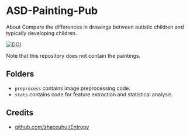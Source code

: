 # ASD-Painting-Pub
About Compare the differences in drawings between autistic children and typically developing children.

[![DOI](https://zenodo.org/badge/748501284.svg)](https://zenodo.org/doi/10.5281/zenodo.10608174)

Note that this repository does not contain the paintings.

## Folders
- `preprocess` contains image preprocessing code.
- `stats` contains code for feature extraction and statistical analysis.

## Credits
- [github.com/zhaoxuhui/Entropy](https://github.com/zhaoxuhui/Entropy)
